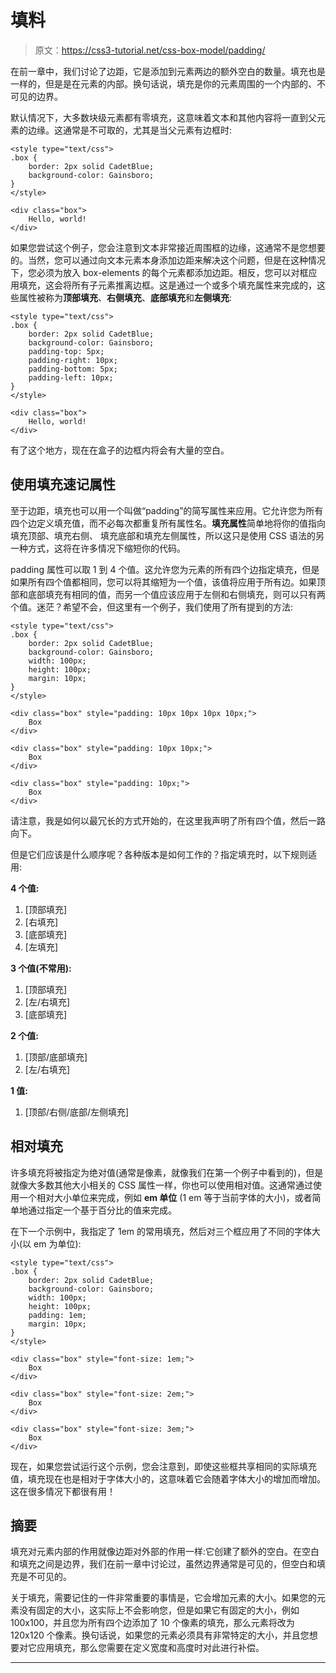 # 填料

> 原文：<https://css3-tutorial.net/css-box-model/padding/>

在前一章中，我们讨论了边距，它是添加到元素两边的额外空白的数量。填充也是一样的，但是是在元素的内部。换句话说，填充是你的元素周围的一个内部的、不可见的边界。

默认情况下，大多数块级元素都有零填充，这意味着文本和其他内容将一直到父元素的边缘。这通常是不可取的，尤其是当父元素有边框时:

```
<style type="text/css">
.box {
	border: 2px solid CadetBlue;
	background-color: Gainsboro;
}
</style>

<div class="box">
	Hello, world!
</div>
```

如果您尝试这个例子，您会注意到文本非常接近周围框的边缘，这通常不是您想要的。当然，您可以通过向文本元素本身添加边距来解决这个问题，但是在这种情况下，您必须为放入 box-elements 的每个元素都添加边距。相反，您可以对框应用填充，这会将所有子元素推离边框。这是通过一个或多个填充属性来完成的，这些属性被称为**顶部填充**、**右侧填充**、**底部填充**和**左侧填充**:

```
<style type="text/css">
.box {
	border: 2px solid CadetBlue;
	background-color: Gainsboro;
	padding-top: 5px;
	padding-right: 10px;
	padding-bottom: 5px;
	padding-left: 10px;
}
</style>

<div class="box">
	Hello, world!
</div>
```

有了这个地方，现在在盒子的边框内将会有大量的空白。

<input type="hidden" name="IL_IN_ARTICLE">

## 使用填充速记属性

至于边距，填充也可以用一个叫做“padding”的简写属性来应用。它允许您为所有四个边定义填充值，而不必每次都重复所有属性名。**填充属性**简单地将你的值指向填充顶部、填充右侧、 填充底部和填充左侧属性，所以这只是使用 CSS 语法的另一种方式，这将在许多情况下缩短你的代码。

padding 属性可以取 1 到 4 个值。这允许您为元素的所有四个边指定填充，但是如果所有四个值都相同，您可以将其缩短为一个值，该值将应用于所有边。如果顶部和底部填充有相同的值，而另一个值应该应用于左侧和右侧填充，则可以只有两个值。迷茫？希望不会，但这里有一个例子，我们使用了所有提到的方法:

```
<style type="text/css">
.box {
	border: 2px solid CadetBlue;
	background-color: Gainsboro;
	width: 100px;
	height: 100px;
	margin: 10px;
}
</style>

<div class="box" style="padding: 10px 10px 10px 10px;">
	Box
</div>

<div class="box" style="padding: 10px 10px;">
	Box
</div>

<div class="box" style="padding: 10px;">
	Box
</div>
```

请注意，我是如何以最冗长的方式开始的，在这里我声明了所有四个值，然后一路向下。

但是它们应该是什么顺序呢？各种版本是如何工作的？指定填充时，以下规则适用:

**4 个值:**

1.  [顶部填充]
2.  [右填充]
3.  [底部填充]
4.  [左填充]

**3 个值(不常用):**

1.  [顶部填充]
2.  [左/右填充]
3.  [底部填充]

**2 个值:**

1.  [顶部/底部填充]
2.  [左/右填充]

**1 值:**

1.  [顶部/右侧/底部/左侧填充]

## 相对填充

许多填充将被指定为绝对值(通常是像素，就像我们在第一个例子中看到的)，但是就像大多数其他大小相关的 CSS 属性一样，你也可以使用相对值。这通常通过使用一个相对大小单位来完成，例如 **em 单位** (1 em 等于当前字体的大小)，或者简单地通过指定一个基于百分比的值来完成。

在下一个示例中，我指定了 1em 的常用填充，然后对三个框应用了不同的字体大小(以 em 为单位):

```
<style type="text/css">
.box {
	border: 2px solid CadetBlue;
	background-color: Gainsboro;
	width: 100px;
	height: 100px;
	padding: 1em;
	margin: 10px;
}
</style>

<div class="box" style="font-size: 1em;">
	Box
</div>

<div class="box" style="font-size: 2em;">
	Box
</div>

<div class="box" style="font-size: 3em;">
	Box
</div>
```

现在，如果您尝试运行这个示例，您会注意到，即使这些框共享相同的实际填充值，填充现在也是相对于字体大小的，这意味着它会随着字体大小的增加而增加。这在很多情况下都很有用！

## 摘要

填充对元素内部的作用就像边距对外部的作用一样:它创建了额外的空白。在空白和填充之间是边界，我们在前一章中讨论过，虽然边界通常是可见的，但空白和填充是不可见的。

关于填充，需要记住的一件非常重要的事情是，它会增加元素的大小。如果您的元素没有固定的大小，这实际上不会影响您，但是如果它有固定的大小，例如 100x100，并且您为所有四个边添加了 10 个像素的填充，那么元素将改为 120x120 个像素。换句话说，如果您的元素必须具有非常特定的大小，并且您想要对它应用填充，那么您需要在定义宽度和高度时对此进行补偿。

* * *